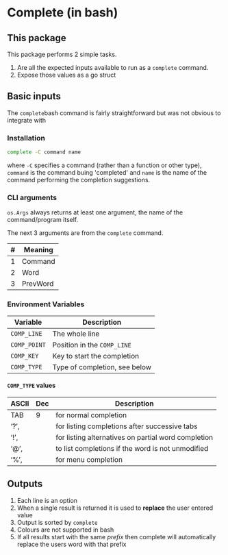 # Complete (in bash)

## This package

This package performs 2 simple tasks.

1. Are all the expected inputs available to run as a `complete` command.
1. Expose those values as a go struct

## Basic inputs

The `complete`bash command is fairly straightforward but was not obvious to integrate with

### Installation

```bash
complete -C command name
```

where `-C` specifies a command (rather than a function or other type), `command` is the command buing 'completed' and `name` is the name of the command performing the completion suggestions. 

### CLI arguments

`os.Args` always returns at least one argument, the name of the command/program itself.

The next 3 arguments are from the `complete` command.

| # | Meaning  |
|---|----------|
| 1 | Command  |
| 2 | Word     |
| 3 | PrevWord |

### Environment Variables

| Variable     | Description                   |
|--------------|-------------------------------|
| `COMP_LINE`  | The whole line                |
| `COMP_POINT` | Position in the `COMP_LINE`   |
| `COMP_KEY`   | Key to start the completion   |
| `COMP_TYPE`  | Type of completion, see below |

#### `COMP_TYPE` values

| ASCII | Dec |                     Description                     |
| ----- | --- | --------------------------------------------------- |
| TAB   | 9   | for normal completion                               |
| ‘?’,  |     | for listing completions after successive tabs       |
| ‘!’,  |     | for listing alternatives on partial word completion |
| ‘@’,  |     | to list completions if the word is not unmodified   |
| ‘%’,  |     | for menu completion                                 |


## Outputs

1. Each line is an option
1. When a single result is returned it is used to **replace** the user entered value
1. Output is sorted by `complete`
1. Colours are not supported in bash
1. If all results start with the same _prefix_ then complete will automatically replace the users word with that prefix
